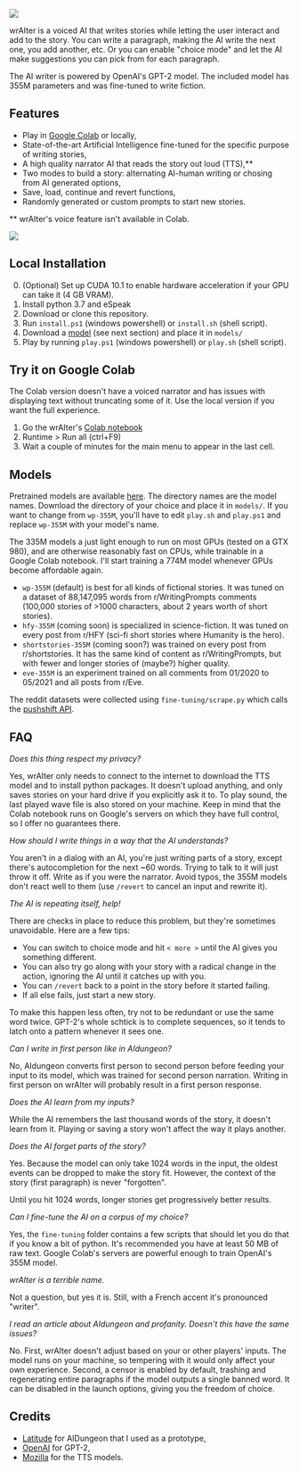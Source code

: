 ![](https://i.imgur.com/wbxNBBA.png)

wrAIter is a voiced AI that writes stories while letting the user interact and add to the story.
You can write a paragraph, making the AI write the next one, you add another, etc.
Or you can enable "choice mode" and let the AI make suggestions you can pick
from for each paragraph.

The AI writer is powered by OpenAI's GPT-2 model. The included model has 355M parameters
and was fine-tuned to write fiction.

## Features
* Play in [Google Colab](https://colab.research.google.com/drive/1Bk0_cPV5M61TWWslDw-nNjmtGG3nBF4W?usp=sharing) or locally,
* State-of-the-art Artificial Intelligence fine-tuned for the specific purpose of writing stories,
* A high quality narrator AI that reads the story out loud (TTS),**
* Two modes to build a story: alternating AI-human writing or chosing from AI generated options,
* Save, load, continue and revert functions,
* Randomly generated or custom prompts to start new stories.

** wrAIter's voice feature isn't available in Colab.

![](https://i.imgur.com/bOSnLJi.png)

## Local Installation
0. (Optional) Set up CUDA 10.1 to enable hardware acceleration if your GPU can take it (4 GB VRAM).
1. Install python 3.7 and eSpeak
2. Download or clone this repository.
3. Run `install.ps1` (windows powershell) or `install.sh` (shell script).
4. Download a [model](https://drive.google.com/drive/folders/14aex0HBP7EtUn6FGLfIoHe3gWmrIDZbI?usp=sharing) (see next section) and place it in `models/`
5. Play by running `play.ps1` (windows powershell) or `play.sh` (shell script).

## Try it on Google Colab
The Colab version doesn't have a voiced narrator and has issues with displaying text without truncating some of it. Use the local version if you want the full experience.

1. Go the wrAIter's [Colab notebook](https://colab.research.google.com/drive/1Bk0_cPV5M61TWWslDw-nNjmtGG3nBF4W?usp=sharing)
2. Runtime > Run all (ctrl+F9)
3. Wait a couple of minutes for the main menu to appear in the last cell.


## Models
Pretrained models are available [here](https://drive.google.com/drive/folders/14aex0HBP7EtUn6FGLfIoHe3gWmrIDZbI?usp=sharing).
The directory names are the model names. Download the directory of your choice and place it in `models/`.
If you want to change from `wp-355M`, you'll have to edit `play.sh` and `play.ps1` and replace `wp-355M` with your model's name.


The 335M models a just light enough to run on most GPUs (tested on a GTX 980), and are otherwise reasonably fast on CPUs,
while trainable in a Google Colab notebook. I'll start training a 774M model whenever GPUs become affordable again.
* `wp-355M` (default) is best for all kinds of fictional stories. It was tuned on a dataset of 88,147,095 words from r/WritingPrompts comments (100,000 stories of >1000 characters, about 2 years worth of short stories).
* `hfy-355M` (coming soon) is specialized in science-fiction. It was tuned on every post from r/HFY (sci-fi short stories where Humanity is the hero).
* `shortstories-355M` (coming soon?) was trained on every post from r/shortstories. It has the same kind of content as r/WritingPrompts, but with fewer and longer stories of (maybe?) higher quality.
* `eve-355M` is an experiment trained on all comments from 01/2020 to 05/2021 and all posts from r/Eve.

The reddit datasets were collected using `fine-tuning/scrape.py` which calls the [pushshift API](https://github.com/pushshift/api).

## FAQ
_Does this thing respect my privacy?_

Yes, wrAIter only needs to connect to the internet to download the TTS model and to install python packages. It doesn't upload anything, and only saves stories on your hard drive if you explicitly ask it to. To play sound, the last played wave file is also stored on your machine. Keep in mind that the Colab notebook runs on Google's servers on which they have full control, so I offer no guarantees there.

_How should I write things in a way that the AI understands?_

You aren't in a dialog with an AI, you're just writing parts of a story, except there's autocompletion for the next ~60 words. Trying to talk to it will just throw it off. Write as if you were the narrator. Avoid typos, the 355M models don't react well to them (use `/revert` to cancel an input and rewrite it).

_The AI is repeating itself, help!_

There are checks in place to reduce this problem, but they're sometimes unavoidable. Here are a few tips:
* You can switch to choice mode and hit `< more >` until the AI gives you something different.
* You can also try go along with your story with a radical change in the action, ignoring the AI until it catches up with you.
* You can `/revert` back to a point in the story before it started failing.
* If all else fails, just start a new story.

To make this happen less often, try not to be redundant or use the same word twice. GPT-2's whole schtick is to complete sequences, so it tends to latch onto a pattern whenever it sees one.

_Can I write in first person like in AIdungeon?_

No, AIdungeon converts first person to second person before feeding your input to its model, which was trained for second person narration. Writing in first person on wrAIter will probably result in a first person response.

_Does the AI learn from my inputs?_

While the AI remembers the last thousand words of the story, it doesn't learn from it. Playing or saving a story won't affect the way it plays another.

_Does the AI forget parts of the story?_

Yes. Because the model can only take 1024 words in the input, the oldest events can be dropped to make the story fit. However, the context of the story (first paragraph) is never "forgotten".

Until you hit 1024 words, longer stories get progressively better results.

_Can I fine-tune the AI on a corpus of my choice?_

Yes, the `fine-tuning` folder contains a few scripts that should let you do that if you know a bit of python. It's recommended you have at least 50 MB of raw text. Google Colab's servers are powerful enough to train OpenAI's 355M model.

_wrAIter is a terrible name._

Not a question, but yes it is. Still, with a French accent it's pronounced "writer".

_I read an article about AIdungeon and profanity. Doesn't this have the same issues?_

No. First, wrAIter doesn't adjust based on your or other players' inputs. The model runs on your machine, so tempering with it would only affect your own experience. Second, a censor is enabled by default, trashing and regenerating entire paragraphs if the model outputs a single banned word. It can be disabled in the launch options, giving you the freedom of choice.


## Credits
* [Latitude](https://github.com/Latitude-Archives/AIDungeon) for AIDungeon that I used as a prototype,
* [OpenAI](https://github.com/openai/gpt-2) for GPT-2,
* [Mozilla](https://github.com/mozilla) for the TTS models.
